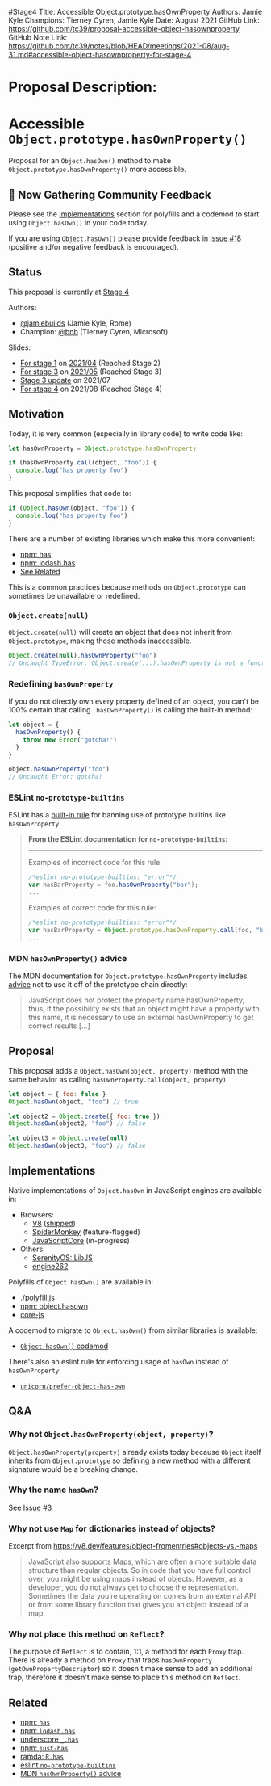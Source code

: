 #Stage4
Title: Accessible Object.prototype.hasOwnProperty
Authors: Jamie Kyle
Champions: Tierney Cyren, Jamie Kyle
Date: August 2021
GitHub Link: https://github.com/tc39/proposal-accessible-object-hasownproperty
GitHub Note Link: https://github.com/tc39/notes/blob/HEAD/meetings/2021-08/aug-31.md#accessible-object-hasownproperty-for-stage-4

# Proposal Description:
# Accessible `Object.prototype.hasOwnProperty()`

Proposal for an `Object.hasOwn()` method to make `Object.prototype.hasOwnProperty()` more accessible.

## 👋 Now Gathering Community Feedback

Please see the [Implementations](#implementations) section for polyfills and a codemod to start using `Object.hasOwn()` in your code today. 

If you are using `Object.hasOwn()` please provide feedback in [issue #18](https://github.com/tc39/proposal-accessible-object-hasownproperty/issues/18) (positive and/or negative feedback is encouraged).

## Status

This proposal is currently at [Stage 4](https://github.com/tc39/proposals/blob/master/finished-proposals.md)

Authors:

- [@jamiebuilds](https://github.com/jamiebuilds) (Jamie Kyle, Rome)
- Champion: [@bnb](https://github.com/bnb) (Tierney Cyren, Microsoft)

Slides:

- [For stage 1](https://docs.google.com/presentation/d/1FvDwrmzin_qGMzH-Cc8l5bHK91UxkpZJwuugoay5aNQ/edit#slide=id.p) on [2021/04](https://github.com/tc39/agendas/blob/master/2021/04.md) (Reached Stage 2)
- [For stage 3](https://docs.google.com/presentation/d/1r5_Jw-gR8cRNo7SJyWtd6h_fEyVFJr9t3a2FvCBPiLE/edit?usp=sharing) on [2021/05](https://github.com/tc39/agendas/blob/master/2021/05.md) (Reached Stage 3)
- [Stage 3 update](https://docs.google.com/presentation/d/1UbbNOjNB6XpMGo1GGwl0b8lVsNoCPPPLBByPYc7i5IY/edit?usp=sharing) on 2021/07
- [For stage 4](https://docs.google.com/presentation/d/177vM52Cd6Dij-ta6vmw4Wi1sCKrzbCKjavSBpbdz9fM/edit?usp=sharing) on 2021/08 (Reached Stage 4)

## Motivation

Today, it is very common (especially in library code) to write code like:

```js
let hasOwnProperty = Object.prototype.hasOwnProperty

if (hasOwnProperty.call(object, "foo")) {
  console.log("has property foo")
}
```

This proposal simplifies that code to:

```js
if (Object.hasOwn(object, "foo")) {
  console.log("has property foo")
}
```

There are a number of existing libraries which make this more convenient:

- [npm: has][npm-has]
- [npm: lodash.has][npm-lodash-has]
- [See Related](#related)

This is a common practices because methods on `Object.prototype` can sometimes be unavailable or redefined.

### `Object.create(null)`

`Object.create(null)` will create an object that does not inherit from `Object.prototype`, making those methods inaccessible.

```js
Object.create(null).hasOwnProperty("foo")
// Uncaught TypeError: Object.create(...).hasOwnProperty is not a function
```

### Redefining `hasOwnProperty`

If you do not directly own every property defined of an object, you can't be 100% certain that calling `.hasOwnProperty()` is calling the built-in method:

```js
let object = {
  hasOwnProperty() {
    throw new Error("gotcha!")
  }
}

object.hasOwnProperty("foo")
// Uncaught Error: gotcha!
```

### ESLint `no-prototype-builtins`

ESLint has a [built-in rule][eslint-no-prototype-builtins] for banning use of prototype builtins like `hasOwnProperty`.

> **From the ESLint documentation for `no-prototype-builtins`:**
>
> ---
>
> Examples of incorrect code for this rule:
>
> ```js
> /*eslint no-prototype-builtins: "error"*/
> var hasBarProperty = foo.hasOwnProperty("bar");
> ...
> ```
>
> Examples of correct code for this rule:
>
> ```js
> /*eslint no-prototype-builtins: "error"*/
> var hasBarProperty = Object.prototype.hasOwnProperty.call(foo, "bar");
> ...
> ```

### MDN `hasOwnProperty()` advice

The MDN documentation for `Object.prototype.hasOwnProperty` includes [advice][mdn-hasownproperty-advice] not to use it off of the prototype chain directly:

> JavaScript does not protect the property name hasOwnProperty; thus, if the possibility exists that an object might have a property with this name, it is necessary to use an external hasOwnProperty to get correct results [...]

## Proposal

This proposal adds a `Object.hasOwn(object, property)` method with the same behavior as calling `hasOwnProperty.call(object, property)`

```js
let object = { foo: false }
Object.hasOwn(object, "foo") // true

let object2 = Object.create({ foo: true })
Object.hasOwn(object2, "foo") // false

let object3 = Object.create(null)
Object.hasOwn(object3, "foo") // false
```

## Implementations

Native implementations of `Object.hasOwn` in JavaScript engines are available in:

- Browsers:
  - [V8](https://chromium-review.googlesource.com/c/v8/v8/+/2922117) ([shipped](https://v8.dev/blog/v8-release-93))
  - [SpiderMonkey](https://hg.mozilla.org/try/rev/94515f78324e83d4fd84f4b0ab764b34aabe6d80) (feature-flagged)
  - [JavaScriptCore](https://bugs.webkit.org/show_bug.cgi?id=226291#c2) (in-progress)
- Others:
  - [SerenityOS: LibJS](https://github.com/SerenityOS/serenity/commit/3ee092cd0cacb999469e50aa5ff220e397df2d79)
  - [engine262](https://github.com/engine262/engine262/pull/163)

Polyfills of `Object.hasOwn()` are available in:

- [./polyfill.js](./polyfill.js)
- [npm: object.hasown](https://www.npmjs.com/package/object.hasown)
- [core-js](https://github.com/zloirock/core-js/#accessible-objecthasownproperty)

A codemod to migrate to `Object.hasOwn()` from similar libraries is available:

- [`Object.hasOwn()` codemod](https://gist.github.com/jamiebuilds/f4ff76397d31b69c484240379170af8c)

There's also an eslint rule for enforcing usage of `hasOwn` instead of `hasOwnProperty`:

- [`unicorn/prefer-object-has-own`](https://github.com/sindresorhus/eslint-plugin-unicorn/blob/main/docs/rules/prefer-object-has-own.md)

## Q&A

### Why not `Object.hasOwnProperty(object, property)`?

`Object.hasOwnProperty(property)` already exists today because `Object` itself inherits from `Object.prototype` so defining a new method with a different signature would be a breaking change.

### Why the name `hasOwn`?

See [Issue #3](https://github.com/tc39/proposal-accessible-object-hasownproperty/issues/3)

### Why not use `Map` for dictionaries instead of objects?

Excerpt from https://v8.dev/features/object-fromentries#objects-vs.-maps

> JavaScript also supports Maps, which are often a more suitable data structure than regular objects. So in code that you have full control over, you might be using maps instead of objects. However, as a developer, you do not always get to choose the representation. Sometimes the data you’re operating on comes from an external API or from some library function that gives you an object instead of a map.

### Why not place this method on `Reflect`?

The purpose of `Reflect` is to contain, 1:1, a method for each `Proxy` trap. There is already a method on `Proxy` that traps `hasOwnProperty` (`getOwnPropertyDescriptor`) so it doesn't make sense to add an additional trap, therefore it doesn't make sense to place this method on `Reflect`.

## Related

- [npm: `has`][npm-has]
- [npm: `lodash.has`][npm-lodash-has]
- [underscore `_.has`][underscore-has]
- [npm: `just-has`][npm-just-has]
- [ramda: `R.has`][ramda-has]
- [eslint `no-prototype-builtins`][eslint-no-prototype-builtins]
- [MDN `hasOwnProperty()` advice][mdn-hasownproperty-advice]

[npm-has]: https://www.npmjs.com/package/has
[npm-lodash-has]: https://www.npmjs.com/package/lodash.has
[underscore-has]: https://underscorejs.org/#has
[npm-just-has]: https://www.npmjs.com/package/just-has
[ramda-has]: https://ramdajs.com/docs/#has
[eslint-no-prototype-builtins]: https://eslint.org/docs/rules/no-prototype-builtins
[mdn-hasownproperty-advice]: https://developer.mozilla.org/en-US/docs/Web/JavaScript/Reference/Global_Objects/Object/hasOwnProperty#using_hasownproperty_as_a_property_name
